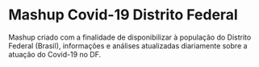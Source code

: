 # Mashup Covid-19 Distrito Federal

Mashup criado com a finalidade de disponibilizar à população do Distrito Federal (Brasil), informações e análises atualizadas diariamente sobre a atuação do Covid-19 no DF.

